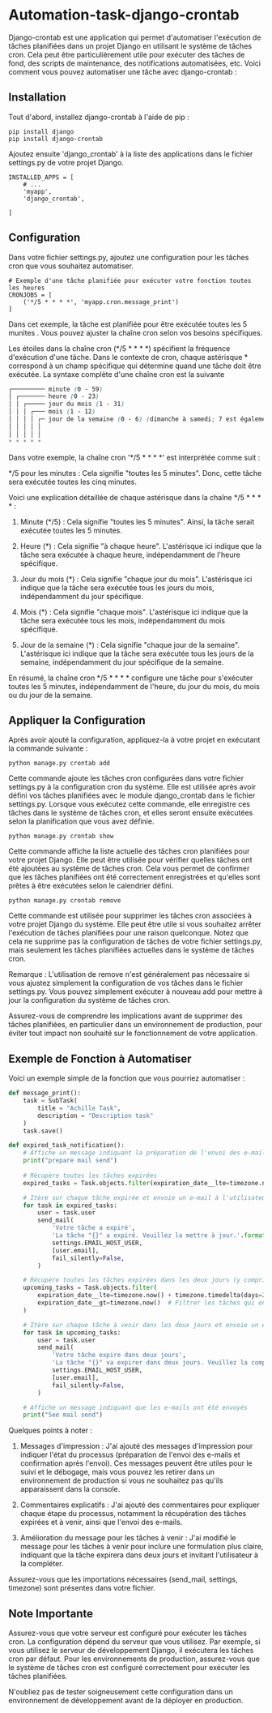 # Automation-task-django-crontab

Django-crontab est une application qui permet d'automatiser l'exécution de tâches planifiées dans un projet Django en utilisant le système de tâches cron. Cela peut être particulièrement utile pour exécuter des tâches de fond, des scripts de maintenance, des notifications automatisées, etc. Voici comment vous pouvez automatiser une tâche avec django-crontab :

## Installation

Tout d'abord, installez django-crontab à l'aide de pip :

```commandline
pip install django
pip install django-crontab
```

Ajoutez ensuite 'django_crontab' à la liste des applications dans le fichier settings.py de votre projet Django.

```commandline
INSTALLED_APPS = [
    # ...
    'myapp',
    'django_crontab',
    
]
```

## Configuration
Dans votre fichier settings.py, ajoutez une configuration pour les tâches cron que vous souhaitez automatiser.

```commandline
# Exemple d'une tâche planifiée pour exécuter votre fonction toutes les heures
CRONJOBS = [
    ('*/5 * * * *', 'myapp.cron.message_print')
]
```

Dans cet exemple, la tâche est planifiée pour être exécutée toutes les 5 munites . Vous pouvez ajuster la chaîne cron selon vos besoins spécifiques.

Les étoiles dans la chaîne cron (*/5 * * * *) spécifient la fréquence d'exécution d'une tâche. Dans le contexte de cron, chaque astérisque * correspond à un champ spécifique qui détermine quand une tâche doit être exécutée. La syntaxe complète d'une chaîne cron est la suivante 

```scss
┌───────── minute (0 - 59)
│ ┌─────── heure (0 - 23)
│ │ ┌───── jour du mois (1 - 31)
│ │ │ ┌─── mois (1 - 12)
│ │ │ │ ┌─ jour de la semaine (0 - 6) (dimanche à samedi; 7 est également dimanche)
│ │ │ │ │
│ │ │ │ │
* * * * *

```
Dans votre exemple, la chaîne cron '*/5 * * * *' est interprétée comme suit :

*/5 pour les minutes : Cela signifie "toutes les 5 minutes". Donc, cette tâche sera exécutée toutes les cinq minutes.

Voici une explication détaillée de chaque astérisque dans la chaîne */5 * * * * :

1. Minute (*/5) : Cela signifie "toutes les 5 minutes". Ainsi, la tâche serait exécutée toutes les 5 minutes.

2. Heure (*) : Cela signifie "à chaque heure". L'astérisque ici indique que la tâche sera exécutée à chaque heure, indépendamment de l'heure spécifique.

3. Jour du mois (*) : Cela signifie "chaque jour du mois". L'astérisque ici indique que la tâche sera exécutée tous les jours du mois, indépendamment du jour spécifique.

4. Mois (*) : Cela signifie "chaque mois". L'astérisque ici indique que la tâche sera exécutée tous les mois, indépendamment du mois spécifique.

5. Jour de la semaine (*) : Cela signifie "chaque jour de la semaine". L'astérisque ici indique que la tâche sera exécutée tous les jours de la semaine, indépendamment du jour spécifique de la semaine.

En résumé, la chaîne cron */5 * * * * configure une tâche pour s'exécuter toutes les 5 minutes, indépendamment de l'heure, du jour du mois, du mois ou du jour de la semaine.



## Appliquer la Configuration
Après avoir ajouté la configuration, appliquez-la à votre projet en exécutant la commande suivante :

```commandline
python manage.py crontab add

```
Cette commande ajoute les tâches cron configurées dans votre fichier settings.py à la configuration cron du système. Elle est utilisée après avoir défini vos tâches planifiées avec le module django_crontab dans le fichier settings.py. Lorsque vous exécutez cette commande, elle enregistre ces tâches dans le système de tâches cron, et elles seront ensuite exécutées selon la planification que vous avez définie.

```commandline
python manage.py crontab show
```

Cette commande affiche la liste actuelle des tâches cron planifiées pour votre projet Django. Elle peut être utilisée pour vérifier quelles tâches ont été ajoutées au système de tâches cron. Cela vous permet de confirmer que les tâches planifiées ont été correctement enregistrées et qu'elles sont prêtes à être exécutées selon le calendrier défini.

```commandline
python manage.py crontab remove
```

Cette commande est utilisée pour supprimer les tâches cron associées à votre projet Django du système. Elle peut être utile si vous souhaitez arrêter l'exécution de tâches planifiées pour une raison quelconque. Notez que cela ne supprime pas la configuration de tâches de votre fichier settings.py, mais seulement les tâches planifiées actuelles dans le système de tâches cron.

Remarque : L'utilisation de remove n'est généralement pas nécessaire si vous ajustez simplement la configuration de vos tâches dans le fichier settings.py. Vous pouvez simplement exécuter à nouveau add pour mettre à jour la configuration du système de tâches cron.

Assurez-vous de comprendre les implications avant de supprimer des tâches planifiées, en particulier dans un environnement de production, pour éviter tout impact non souhaité sur le fonctionnement de votre application.

## Exemple de Fonction à Automatiser
Voici un exemple simple de la fonction que vous pourriez automatiser :

```python
def message_print():
    task = SubTask(
        title = "Achille Task",
        description = "Description task"
    )
    task.save()
```

```python
def expired_task_notification():
    # Affiche un message indiquant la préparation de l'envoi des e-mails
    print("prepare mail send")
    
    # Récupère toutes les tâches expirées
    expired_tasks = Task.objects.filter(expiration_date__lte=timezone.now())

    # Itère sur chaque tâche expirée et envoie un e-mail à l'utilisateur
    for task in expired_tasks:
        user = task.user
        send_mail(
            'Votre tâche a expiré',
            'La tâche "{}" a expiré. Veuillez la mettre à jour.'.format(task.title),
            settings.EMAIL_HOST_USER,
            [user.email],
            fail_silently=False,
        )

    # Récupère toutes les tâches expirées dans les deux jours (y compris celles déjà récupérées)
    upcoming_tasks = Task.objects.filter(
        expiration_date__lte=timezone.now() + timezone.timedelta(days=2),
        expiration_date__gt=timezone.now()  # Filtrer les tâches qui ont expiré dans les 2 jours
    )

    # Itère sur chaque tâche à venir dans les deux jours et envoie un e-mail à l'utilisateur
    for task in upcoming_tasks:
        user = task.user
        send_mail(
            'Votre tâche expire dans deux jours',
            'La tâche "{}" va expirer dans deux jours. Veuillez la compléter, s\'il vous plaît.'.format(task.title),
            settings.EMAIL_HOST_USER,
            [user.email],
            fail_silently=False,
        )

    # Affiche un message indiquant que les e-mails ont été envoyés
    print("See mail send")

```

Quelques points à noter :

1. Messages d'impression : J'ai ajouté des messages d'impression pour indiquer l'état du processus (préparation de l'envoi des e-mails et confirmation après l'envoi). Ces messages peuvent être utiles pour le suivi et le débogage, mais vous pouvez les retirer dans un environnement de production si vous ne souhaitez pas qu'ils apparaissent dans la console.

2. Commentaires explicatifs : J'ai ajouté des commentaires pour expliquer chaque étape du processus, notamment la récupération des tâches expirées et à venir, ainsi que l'envoi des e-mails.

3. Amélioration du message pour les tâches à venir : J'ai modifié le message pour les tâches à venir pour inclure une formulation plus claire, indiquant que la tâche expirera dans deux jours et invitant l'utilisateur à la compléter.

Assurez-vous que les importations nécessaires (send_mail, settings, timezone) sont présentes dans votre fichier.

## Note Importante
Assurez-vous que votre serveur est configuré pour exécuter les tâches cron. La configuration dépend du serveur que vous utilisez. Par exemple, si vous utilisez le serveur de développement Django, il exécutera les tâches cron par défaut. Pour les environnements de production, assurez-vous que le système de tâches cron est configuré correctement pour exécuter les tâches planifiées.

N'oubliez pas de tester soigneusement cette configuration dans un environnement de développement avant de la déployer en production.





